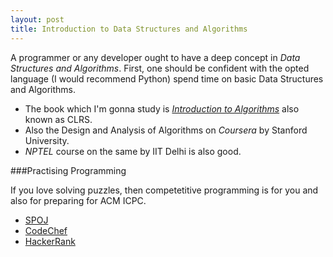 ```yaml
---
layout: post
title: Introduction to Data Structures and Algorithms
---
```



A programmer or any developer ought to have a deep concept in *Data Structures and Algorithms*. First, one should be confident with the opted language (I would recommend Python) spend time on basic Data Structures and Algorithms.

* The book which I'm gonna study is [*Introduction to Algorithms*](https://www.dropbox.com/s/5ykl6rfifk6vdbd/Introduction.to.Algorithms.pdf?dl=0) also known as CLRS.
* Also the Design and Analysis of Algorithms on *Coursera* by Stanford University.
* *NPTEL* course on the same by IIT Delhi is also good.

###Practising Programming

If you love solving puzzles, then competetitive programming is for you and also for preparing for ACM ICPC.

* [SPOJ](http://www.spoj.com/)
* [CodeChef](https://www.codechef.com/)
* [HackerRank](https://www.hackerrank.com/)


